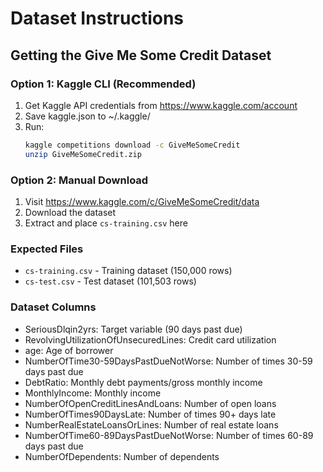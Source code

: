 # Dataset Instructions

## Getting the Give Me Some Credit Dataset

### Option 1: Kaggle CLI (Recommended)
1. Get Kaggle API credentials from https://www.kaggle.com/account
2. Save kaggle.json to ~/.kaggle/
3. Run:
   ```bash
   kaggle competitions download -c GiveMeSomeCredit
   unzip GiveMeSomeCredit.zip
   ```

### Option 2: Manual Download
1. Visit https://www.kaggle.com/c/GiveMeSomeCredit/data
2. Download the dataset
3. Extract and place `cs-training.csv` here

### Expected Files
- `cs-training.csv` - Training dataset (150,000 rows)
- `cs-test.csv` - Test dataset (101,503 rows)

### Dataset Columns
- SeriousDlqin2yrs: Target variable (90 days past due)
- RevolvingUtilizationOfUnsecuredLines: Credit card utilization
- age: Age of borrower
- NumberOfTime30-59DaysPastDueNotWorse: Number of times 30-59 days past due
- DebtRatio: Monthly debt payments/gross monthly income
- MonthlyIncome: Monthly income
- NumberOfOpenCreditLinesAndLoans: Number of open loans
- NumberOfTimes90DaysLate: Number of times 90+ days late
- NumberRealEstateLoansOrLines: Number of real estate loans
- NumberOfTime60-89DaysPastDueNotWorse: Number of times 60-89 days past due
- NumberOfDependents: Number of dependents
